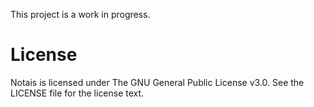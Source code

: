 This project is a work in progress.

# License

Notais is licensed under The GNU General Public License v3.0.
See the LICENSE file for the license text.